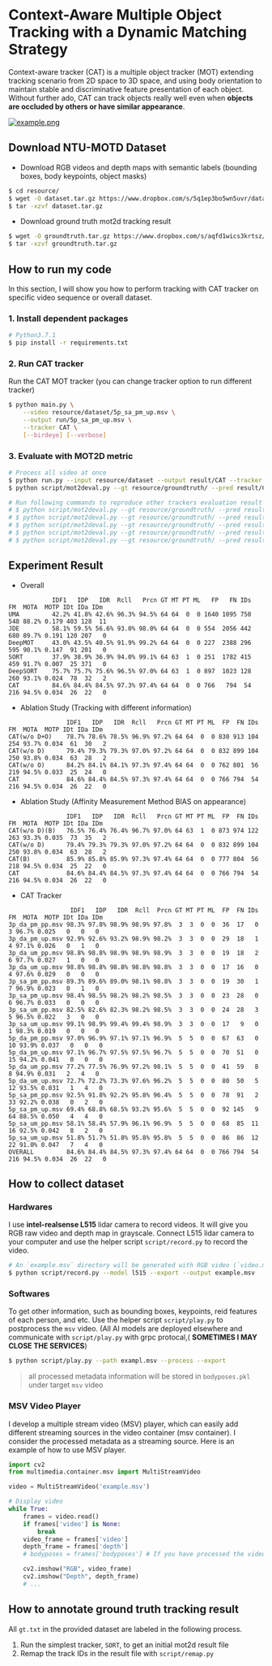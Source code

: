 # Context-Aware Multiple Object Tracking with a Dynamic Matching Strategy

Context-aware tracker (CAT) is a multiple object tracker (MOT) extending tracking scenario from 2D space to 3D space, and using body orientation to maintain stable and discriminative feature presentation of each object. Without further ado, CAT can track objects really well even when **objects are occluded by others or have similar appearance**.  

[![example.png](https://i.imgur.com/SkPezTH.png)](https://www.youtube.com/watch?v=Vz7h-lxVEfc)

## Download NTU-MOTD Dataset
- Download RGB videos and depth maps with semantic labels (bounding boxes, body keypoints, object masks)
```bash
$ cd resource/
$ wget -O dataset.tar.gz https://www.dropbox.com/s/5q1ep3bo5wn5uvr/dataset.tar.gz?dl=1
$ tar -xzvf dataset.tar.gz
```
- Download ground truth mot2d tracking result
```bash
$ wget -O groundtruth.tar.gz https://www.dropbox.com/s/aqfd1wics3krtsz/groundtruth.tar.gz?dl=1
$ tar -xzvf groundtruth.tar.gz
```

## How to run my code
In this section, I will show you how to perform tracking with CAT tracker on specific video sequence or overall dataset.

### 1. Install dependent packages
```bash
# Python3.7.1
$ pip install -r requirements.txt
```
### 2. Run CAT tracker
Run the CAT MOT tracker (you can change tracker option to run different tracker)
```bash
$ python main.py \
    --video resource/dataset/5p_sa_pm_up.msv \
    --output run/5p_sa_pm_up.msv \
    --tracker CAT \
    [--birdeye] [--verbose]
```
### 3. Evaluate with MOT2D metric
```bash
# Process all video at once
$ python run.py --input resource/dataset --output result/CAT --tracker CAT
$ python script/mot2deval.py --gt resource/groundtruth/ --pred result/CAT

# Run following commands to reproduce other trackers evaluation result (precomputed version)
# $ python script/mot2deval.py --gt resource/groundtruth/ --pred result/UMA
# $ python script/mot2deval.py --gt resource/groundtruth/ --pred result/JDE
# $ python script/mot2deval.py --gt resource/groundtruth/ --pred result/DeepMOT
# $ python script/mot2deval.py --gt resource/groundtruth/ --pred result/SORT
# $ python script/mot2deval.py --gt resource/groundtruth/ --pred result/DeepSORT
```

## Experiment Result
- Overall
```
            IDF1   IDP   IDR  Rcll   Prcn GT MT PT ML   FP   FN IDs   FM  MOTA  MOTP IDt IDa IDm
UMA         42.2% 41.8% 42.6% 96.3% 94.5% 64 64  0  0 1640 1095 750  548 88.2% 0.179 403 128  11
JDE         58.1% 59.5% 56.6% 93.0% 98.0% 64 64  0  0 554  2056 442  680 89.7% 0.191 120 207   0
DeepMOT     43.0% 43.5% 40.5% 91.9% 99.2% 64 64  0  0 227  2388 296  595 90.1% 0.147  91 201   0
SORT        37.9% 38.9% 36.9% 94.0% 99.1% 64 63  1  0 251  1782 415  459 91.7% 0.007  25 371   0
DeepSORT    75.7% 75.7% 75.6% 96.5% 97.0% 64 63  1  0 897  1023 128  260 93.1% 0.024  78  32   2
CAT         84.6% 84.4% 84.5% 97.3% 97.4% 64 64  0  0 766   794  54  216 94.5% 0.034  26  22   0
```
- Ablation Study (Tracking with different information)
```
                IDF1   IDP   IDR  Rcll   Prcn GT MT PT ML  FP  FN IDs   FM  MOTA  MOTP IDt IDa IDm
CAT(w/o D+O)    78.7% 78.6% 78.5% 96.9% 97.2% 64 64  0  0 830 913 104  254 93.7% 0.034  61  30   2
CAT(w/o D)      79.4% 79.3% 79.3% 97.0% 97.2% 64 64  0  0 832 899 104  250 93.8% 0.034  63  28   2
CAT(w/o O)      84.2% 84.1% 84.1% 97.3% 97.4% 64 64  0  0 762 801  56  219 94.5% 0.033  25  24   0
CAT             84.6% 84.4% 84.5% 97.3% 97.4% 64 64  0  0 766 794  54  216 94.5% 0.034  26  22   0
```
- Ablation Study (Affinity Measurement Method BIAS on appearance)
```
                IDF1   IDP   IDR  Rcll   Prcn GT MT PT ML  FP  FN IDs   FM  MOTA  MOTP IDt IDa IDm
CAT(w/o D)(B)   76.5% 76.4% 76.4% 96.7% 97.0% 64 63  1  0 873 974 122  263 93.3% 0.035  73  35   2
CAT(w/o D)      79.4% 79.3% 79.3% 97.0% 97.2% 64 64  0  0 832 899 104  250 93.8% 0.034  63  28   2
CAT(B)          85.9% 85.8% 85.9% 97.3% 97.4% 64 64  0  0 777 804  56  218 94.5% 0.034  25  22   0
CAT             84.6% 84.4% 84.5% 97.3% 97.4% 64 64  0  0 766 794  54  216 94.5% 0.034  26  22   0
```
- CAT Tracker
```
                 IDF1   IDP   IDR  Rcll  Prcn GT MT PT ML  FP  FN IDs   FM  MOTA  MOTP IDt IDa IDm
3p_da_pm_pp.msv 98.3% 97.8% 98.9% 98.9% 97.8%  3  3  0  0  36  17   0    3 96.7% 0.025   0   0   0
3p_da_pm_up.msv 92.9% 92.6% 93.2% 98.9% 98.2%  3  3  0  0  29  18   1    4 97.1% 0.026   0   1   0
3p_da_um_pp.msv 98.8% 98.8% 98.9% 98.9% 98.9%  3  3  0  0  19  18   2    6 97.7% 0.027   1   0   0
3p_da_um_up.msv 98.8% 98.8% 98.8% 98.8% 98.8%  3  3  0  0  17  16   0    4 97.6% 0.029   0   0   0
3p_sa_pm_pp.msv 89.3% 89.6% 89.0% 98.1% 98.8%  3  3  0  0  19  30   1    7 96.9% 0.023   0   1   0
3p_sa_pm_up.msv 98.4% 98.5% 98.2% 98.2% 98.5%  3  3  0  0  23  28   0    6 96.7% 0.033   0   0   0
3p_sa_um_pp.msv 82.5% 82.6% 82.3% 98.2% 98.5%  3  3  0  0  24  28   3    5 96.5% 0.022   3   0   0
3p_sa_um_up.msv 99.1% 98.9% 99.4% 99.4% 98.9%  3  3  0  0  17   9   0    1 98.3% 0.019   0   0   0
5p_da_pm_pp.msv 97.0% 96.9% 97.1% 97.1% 96.9%  5  5  0  0  67  63   0   10 93.9% 0.037   0   0   0
5p_da_pm_up.msv 97.1% 96.7% 97.5% 97.5% 96.7%  5  5  0  0  70  51   0   15 94.2% 0.041   0   0   0
5p_da_um_pp.msv 77.2% 77.5% 76.9% 97.2% 98.1%  5  5  0  0  41  59   8    8 94.9% 0.031   2   4   0
5p_da_um_up.msv 72.7% 72.2% 73.3% 97.6% 96.2%  5  5  0  0  80  50   5   12 93.5% 0.031   1   4   0
5p_sa_pm_pp.msv 92.5% 91.8% 92.2% 95.8% 96.4%  5  5  0  0  78  91   2   33 92.2% 0.038   0   2   0
5p_sa_pm_up.msv 69.4% 68.8% 68.5% 93.2% 95.6%  5  5  0  0  92 145   9   64 88.5% 0.050   4   4   0
5p_sa_um_pp.msv 58.1% 58.4% 57.9% 96.1% 96.9%  5  5  0  0  68  85  11   16 92.5% 0.042   8   2   0
5p_sa_um_up.msv 51.8% 51.7% 51.8% 95.8% 95.8%  5  5  0  0  86  86  12   22 91.0% 0.047   7   4   0
OVERALL         84.6% 84.4% 84.5% 97.3% 97.4% 64 64  0  0 766 794  54  216 94.5% 0.034  26  22   0
```

## How to collect dataset
### Hardwares
I use **intel-realsense L515** lidar camera to record videos. It will give you RGB raw video and depth map in grayscale. Connect L515 lidar camera to your computer and use the helper script `script/record.py` to record the video.
```bash
# An `example.msv` directory will be generated with RGB video (`video.mp4`) and depth video (`depth.mp4`) in it
$ python script/record.py --model l515 --export --output example.msv
```
### Softwares
To get other information, such as bounding boxes, keypoints, reid features of each person, and etc. Use the helper script `script/play.py` to postprocess the `msv` video. (All AI models are deployed elsewhere and communicate with `script/play.py` with grpc protocal,( **SOMETIMES I MAY CLOSE THE SERVICES**)
```bash
$ python script/play.py --path exampl.msv --process --export
```
> all processed metadata information will be stored in `bodyposes.pkl` under target `msv` video
### MSV Video Player
I develop a multiple stream video (MSV) player, which can easily add different streaming sources in the video container (msv container). I consider the processed metadata as a streaming source. Here is an example of how to use MSV player.
```python
import cv2
from multimedia.container.msv import MultiStreamVideo

video = MultiStreamVideo('example.msv')

# Display video
while True:
    frames = video.read()
    if frames['video'] is None:
        break
    video_frame = frames['video']
    depth_frame = frames['depth']
    # bodyposes = frames['bodyposes'] # If you have processed the video

    cv2.imshow("RGB", video_frame)
    cv2.imshow("Depth", depth_frame)
    # ...
```

## How to annotate ground truth tracking result
All `gt.txt` in the provided dataset are labeled in the following process.
1. Run the simplest tracker, `SORT`, to get an initial mot2d result file
2. Remap the track IDs in the result file with `script/remap.py`
